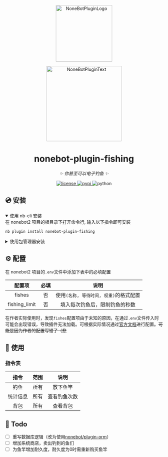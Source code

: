 <div align="center">
  <a href="https://v2.nonebot.dev/store"><img src="https://github.com/A-kirami/nonebot-plugin-template/blob/resources/nbp_logo.png" width="180" height="180" alt="NoneBotPluginLogo"></a>
  <br>
  <p><img src="https://github.com/A-kirami/nonebot-plugin-template/blob/resources/NoneBotPlugin.svg" width="240" alt="NoneBotPluginText"></p>
</div>

<div align="center">

# nonebot-plugin-fishing

_✨ 你甚至可以电子钓鱼 ✨_

<a href="./LICENSE">
    <img src="https://img.shields.io/github/license/C14H22O/nonebot-plugin-fishing.svg" alt="license">
</a>
<a href="https://pypi.python.org/pypi/nonebot-plugin-fishing">
    <img src="https://img.shields.io/pypi/v/nonebot-plugin-fishing.svg" alt="pypi">
</a>
<img src="https://img.shields.io/badge/python-3.8+-blue.svg" alt="python">

</div>

## 💿 安装

<details open>
<summary>使用 nb-cli 安装</summary>
在 nonebot2 项目的根目录下打开命令行, 输入以下指令即可安装

    nb plugin install nonebot-plugin-fishing

</details>

<details>
<summary>使用包管理器安装</summary>
在 nonebot2 项目的插件目录下, 打开命令行, 根据你使用的包管理器, 输入相应的安装命令

<details>
<summary>pip</summary>

    pip install nonebot-plugin-fishing
</details>
<details>
<summary>pdm</summary>

    pdm add nonebot-plugin-fishing
</details>
<details>
<summary>poetry</summary>

    poetry add nonebot-plugin-fishing
</details>
<details>
<summary>conda</summary>

    conda install nonebot-plugin-fishing
</details>

打开 nonebot2 项目根目录下的 `pyproject.toml` 文件, 在 `[tool.nonebot]` 部分追加写入

    plugins = ["nonebot_plugin_fishing"]

</details>

## ⚙️ 配置

在 nonebot2 项目的`.env`文件中添加下表中的必填配置

| 配置项 | 必填 | 说明 |
|:-----:|:----:|:----:|
| fishes | 否 | 使用`(名称, 等待时间, 权重)`的格式配置 |
| fishing_limit | 否 | 填入每次钓鱼后，限制钓鱼的秒数 |

在作者实际使用时，发现`fishes`配置项由于未知的原因，在通过`.env`文件传入时可能会出现错误，导致插件无法加载。可根据实际情况通过[官方文档](https://nonebot.dev/docs/appendices/config)进行配置。~~可能是因为作者的配置写错了（悲~~

## 🎉 使用
### 指令表
| 指令 | 范围 | 说明 |
|:-----:|:----:|:----:|
| 钓鱼 | 所有 | 放下鱼竿 |
| 统计信息 | 所有 | 查看钓鱼次数 |
| 背包 | 所有 | 查看背包 |

## 📝 Todo

- [ ] 重写数据库逻辑（改为使用[nonebot/plugin-orm](https://github.com/nonebot/plugin-orm)）
- [ ] 增加系统商店，卖出钓到的鱼们
- [ ] 为鱼竿增加耐久度，耐久度为0时需重新购买鱼竿
